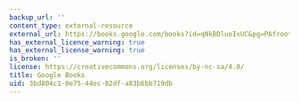 ```yaml
---
backup_url: ''
content_type: external-resource
external_url: https://books.google.com/books?id=qNkBDlueIxUC&pg=PAfrontcover#v=onepage&q&f=false
has_external_licence_warning: true
has_external_license_warning: true
is_broken: ''
license: https://creativecommons.org/licenses/by-nc-sa/4.0/
title: Google Books
uid: 3bd804c1-0e75-44ec-82df-a83b6bb719db
---
```

